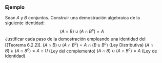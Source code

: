 ### Ejemplo
Sean $A$ y $B$ conjuntos. Construir una demostración algebraica de la siguiente identidad:
$$
(A \cap B) \cup (A \cap B^{c}) = A
$$
Justificar cada paso de la demostración empleando una identidad del  [[Teorema 6.2.2]].
	$(A \cap B) \cup (A \cap B^{c}) = A \cap (B \cup B^{c})$ (Ley Distributiva)
	$(A \cap B) \cup (A \cap B^{c}) = A \cap U$ (Ley del complemento)
	$(A \cap B) \cup (A \cap B^{c}) = A$ (Ley de identidad)

